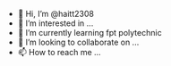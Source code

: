 - 👋 Hi, I’m @haitt2308
- 👀 I’m interested in ...
- 🌱 I’m currently learning fpt polytechnic
- 💞️ I’m looking to collaborate on ...
- 📫 How to reach me ...

<!---
haitt2308/haitt2308 is a ✨ special ✨ repository because its `README.md` (this file) appears on your GitHub profile.
You can click the Preview link to take a look at your changes.
--->
